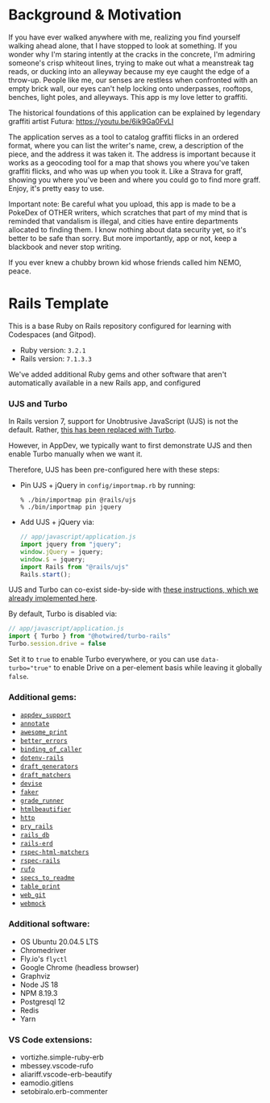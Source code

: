 # Background & Motivation

If you have ever walked anywhere with me, realizing you find yourself walking ahead alone, that I have stopped to look at something. If you wonder why I'm staring intently at the cracks in the concrete, I'm admiring someone's crisp whiteout lines, trying to make out what a meanstreak tag reads, or ducking into an alleyway because my eye caught the edge of a throw-up. People like me, our senses are restless when confronted with an empty brick wall, our eyes can't help locking onto underpasses, rooftops, benches, light poles, and alleyways. This app is my love letter to graffiti.

The historical foundations of this application can be explained by legendary graffiti artist Futura: https://youtu.be/6ik9Ga0FvLI

The application serves as a tool to catalog graffiti flicks in an ordered format, where you can list the writer's name, crew, a description of the piece, and the address it was taken it. The address is important because it works as a geocoding tool for a map that shows you where you've taken graffiti flicks, and who was up when you took it. Like a Strava for graff, showing you where you've been and where you could go to find more graff. Enjoy, it's pretty easy to use.

Important note: Be careful what you upload, this app is made to be a PokeDex of OTHER writers, which scratches that part of my mind that is reminded that vandalism is illegal, and cities have entire departments allocated to finding them. I know nothing about data security yet, so it's better to be safe than sorry. But more importantly, app or not, keep a blackbook and never stop writing.

If you ever knew a chubby brown kid whose friends called him NEMO, peace.

# Rails Template

This is a base Ruby on Rails repository configured for learning with Codespaces (and Gitpod).

- Ruby version: `3.2.1`
- Rails version: `7.1.3.3`


We've added additional Ruby gems and other software that aren't automatically available in a new Rails app, and configured 

### UJS and Turbo

In Rails version 7, support for Unobtrusive JavaScript (UJS) is not the default. Rather, [this has been replaced with Turbo](https://guides.rubyonrails.org/working_with_javascript_in_rails.html#turbo).

However, in AppDev, we typically want to first demonstrate UJS and then enable Turbo manually when we want it.

Therefore, UJS has been pre-configured here with these steps: 

- Pin UJS + jQuery in `config/importmap.rb` by running:

    ```
    % ./bin/importmap pin @rails/ujs
    % ./bin/importmap pin jquery
    ```

- Add UJS + jQuery via:

    ```js
    // app/javascript/application.js
    import jquery from "jquery";
    window.jQuery = jquery;
    window.$ = jquery;
    import Rails from "@rails/ujs"
    Rails.start();
    ```

UJS and Turbo can co-exist side-by-side with [these instructions, which we already implemented here](https://github.com/hotwired/turbo-rails/blob/main/UPGRADING.md#upgrading-from-rails-ujs--turbolinks-to-turbo).

By default, Turbo is disabled via:

```js
// app/javascript/application.js
import { Turbo } from "@hotwired/turbo-rails"
Turbo.session.drive = false
```

Set it to `true` to enable Turbo everywhere, or you can use `data-turbo="true"` to enable Drive on a per-element basis while leaving it globally `false`.

### Additional gems:

- [`appdev_support`](https://github.com/firstdraft/appdev_support)
- [`annotate`](https://github.com/ctran/annotate_models)
- [`awesome_print`](https://github.com/awesome-print/awesome_print)
- [`better_errors`](https://github.com/BetterErrors/better_errors)
- [`binding_of_caller`](https://github.com/banister/binding_of_caller)
- [`dotenv-rails`](https://github.com/bkeepers/dotenv)
- [`draft_generators`](https://github.com/firstdraft/draft_generators/)
- [`draft_matchers`](https://github.com/jelaniwoods/draft_matchers/)
- [`devise`](https://github.com/heartcombo/devise)
- [`faker`](https://github.com/faker-ruby/faker)
- [`grade_runner`](https://github.com/firstdraft/grade_runner/)
- [`htmlbeautifier`](https://github.com/threedaymonk/htmlbeautifier/)
- [`http`](https://github.com/httprb/http)
- [`pry_rails`](https://github.com/pry/pry-rails)
- [`rails_db`](https://github.com/igorkasyanchuk/rails_db)
- [`rails-erd`](https://github.com/voormedia/rails-erd)
- [`rspec-html-matchers`](https://github.com/kucaahbe/rspec-html-matchers)
- [`rspec-rails`](https://github.com/rspec/rspec-rails)
- [`rufo`](https://github.com/ruby-formatter/rufo)
- [`specs_to_readme`](https://github.com/firstdraft/specs_to_readme)
- [`table_print`](https://github.com/arches/table_print)
- [`web_git`](https://github.com/firstdraft/web_git)
- [`webmock`](https://github.com/bblimke/webmock)

### Additional software:
- OS Ubuntu 20.04.5 LTS
- Chromedriver
- Fly.io's `flyctl`
- Google Chrome (headless browser)
- Graphviz
- Node JS 18
- NPM 8.19.3
- Postgresql 12
- Redis
- Yarn

### VS Code extensions:
- vortizhe.simple-ruby-erb
- mbessey.vscode-rufo
- aliariff.vscode-erb-beautify
- eamodio.gitlens
- setobiralo.erb-commenter
